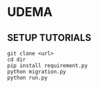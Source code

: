 # UDEMA

## SETUP TUTORIALS

```
git clone <url>
cd dir
pip install requirement.py
python migration.py
python run.py
```